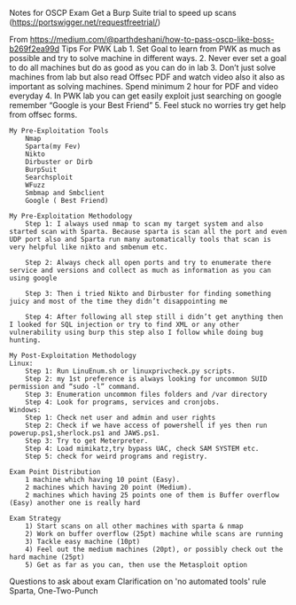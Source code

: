 Notes for OSCP Exam
	Get a Burp Suite trial to speed up scans (https://portswigger.net/requestfreetrial/)

From https://medium.com/@parthdeshani/how-to-pass-oscp-like-boss-b269f2ea99d
	Tips For PWK Lab
		1. Set Goal to learn from PWK as much as possible and try to solve machine in different ways.
		2. Never ever set a goal to do all machines but do as good as you can do in lab
		3. Don’t just solve machines from lab but also read Offsec PDF and watch video also it also as important as solving machines. Spend minimum 2 hour for PDF and video everyday
		4. In PWK lab you can get easily exploit just searching on google remember “Google is your Best Friend”
		5. Feel stuck no worries try get help from offsec forms.
		
	My Pre-Exploitation Tools
		Nmap
		Sparta(my Fev)
		Nikto
		Dirbuster or Dirb
		BurpSuit
		Searchsploit
		WFuzz
		Smbmap and Smbclient
		Google ( Best Friend)
		
	My Pre-Exploitation Methodology
		Step 1: I always used nmap to scan my target system and also started scan with Sparta. Because sparta is scan all the port and even UDP port also and Sparta run many automatically tools that scan is very helpful like nikto and smbenum etc.
	
		Step 2: Always check all open ports and try to enumerate there service and versions and collect as much as information as you can using google
	
		Step 3: Then i tried Nikto and Dirbuster for finding something juicy and most of the time they didn’t disappointing me
	
		Step 4: After following all step still i didn’t get anything then I looked for SQL injection or try to find XML or any other vulnerability using burp this step also I follow while doing bug hunting.
	
	My Post-Exploitation Methodology
	Linux:
		Step 1: Run LinuEnum.sh or linuxprivcheck.py scripts.
		Step 2: my 1st preference is always looking for uncommon SUID permission and “sudo -l” command.
		Step 3: Enumeration uncommon files folders and /var directory
		Step 4: Look for programs, services and cronjobs.
	Windows:
		Step 1: Check net user and admin and user rights
		Step 2: Check if we have access of powershell if yes then run powerup.ps1,sherlock.ps1 and JAWS.ps1.
		Step 3: Try to get Meterpreter.
		Step 4: Load mimikatz,try bypass UAC, check SAM SYSTEM etc.
		Step 5: check for weird programs and registry.
	
	Exam Point Distribution
		1 machine which having 10 point (Easy).
		2 machines which having 20 point (Medium).
		2 machines which having 25 points one of them is Buffer overflow (Easy) another one is really hard
	
	Exam Strategy
		1) Start scans on all other machines with sparta & nmap
		2) Work on buffer overflow (25pt) machine while scans are running
		3) Tackle easy machine (10pt)
		4) Feel out the medium machines (20pt), or possibly check out the hard machine (25pt)
		5) Get as far as you can, then use the Metasploit option

Questions to ask about exam
	Clarification on 'no automated tools' rule
		Sparta, One-Two-Punch
		